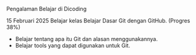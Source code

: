 Pengalaman Belajar di Dicoding

15 Februari 2025
Belajar kelas Belajar Dasar Git dengan GitHub. (Progres 38%)
* Belajar tentang apa itu Git dan alasan menggunakannya.
* Belajar tools yang dapat digunakan untuk Git.
